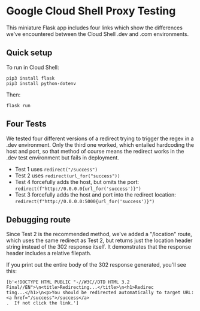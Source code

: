 # Google Cloud Shell Proxy Testing

This miniature Flask app includes four links which show the differences we've encountered between the Cloud Shell .dev and .com environments.

## Quick setup

To run in Cloud Shell:
```
pip3 install flask
pip3 install python-dotenv
```

Then:
```
flask run
```

## Four Tests

We tested four different versions of a redirect trying to trigger the regex in a .dev environment. Only the third one worked, which entailed hardcoding the host and port, so that method of course means the redirect works in the .dev test environment but fails in deployment. 

* Test 1 uses `redirect("/success")`
* Test 2 uses `redirect(url_for("success"))`
* Test 4 forcefully adds the host, but omits the port: `redirect(f"http://0.0.0.0{url_for('success')}")`
* Test 3 forcefully adds the host and port into the redirect location: `redirect(f"http://0.0.0.0:5000{url_for('success')}")`

## Debugging route

Since Test 2 is the recommended method, we've added a "/location" route, which uses the same redirect as Test 2, but returns just the location header string instead of the 302 response itself. It demonstrates that the response header includes a relative filepath. 

If you print out the entire body of the 302 response generated, you'll see this:

```
[b'<!DOCTYPE HTML PUBLIC "-//W3C//DTD HTML 3.2 Final//EN">\n<title>Redirecting...</title>\n<h1>Redirec
ting...</h1>\n<p>You should be redirected automatically to target URL: <a href="/success">/success</a>
.  If not click the link.']
```